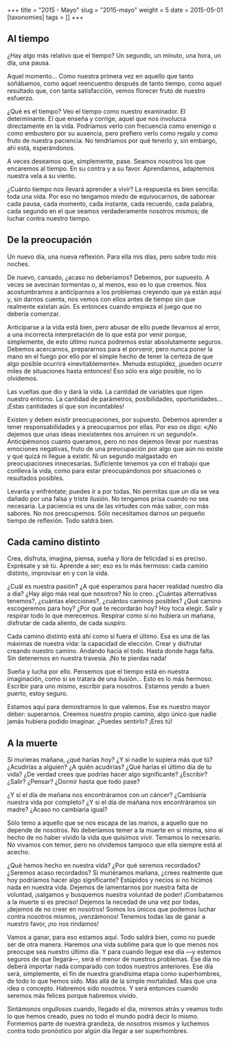+++
title = "2015 - Mayo"
slug = "2015-mayo"
weight = 5
date = 2015-05-01
[taxonomies]
tags = []
+++

## Al tiempo

¿Hay algo más relativo que el tiempo? Un segundo, un minuto, una hora, un día, una pausa.

Aquel momento… Como nuestra primera vez en aquello que tanto soñábamos, como aquel reencuentro después de tanto tiempo, como aquel resultado que, con tanta satisfacción, vemos florecer fruto de nuestro esfuerzo.

¿Qué es el tiempo? Veo el tiempo como nuestro examinador. El determinante. El que enseña y corrige, aquel que nos involucra directamente en la vida. Podríamos verlo con frecuencia como enemigo o como embustero por su ausencia, pero prefiero verlo como regalo y como fruto de nuestra paciencia. No tendríamos por qué tenerlo y, sin embargo, ahí está, esperándonos.

A veces deseamos que, simplemente, pase. Seamos nosotros los que encaremos al tiempo. En su contra y a su favor. Aprendamos, adaptemos nuestra vela a su viento.

¿Cuánto tiempo nos llevará aprender a vivir? La respuesta es bien sencilla: toda una vida. Por eso no tengamos miedo de equivocarnos, de saborear cada pausa, cada momento, cada instante, cada recuerdo, cada palabra, cada segundo en el que seamos verdaderamente nosotros mismos; de luchar contra nuestro tiempo.

## De la preocupación

Un nuevo día, una nueva reflexión. Para ella mis días, pero sobre todo mis noches.

De nuevo, cansado, ¿acaso no deberíamos? Debemos, por supuesto. A veces se avecinan tormentas o, al menos, eso es lo que creemos. Nos acostumbramos a anticiparnos a los problemas creyendo que ya están aquí y, sin darnos cuenta, nos vemos con ellos antes de tiempo sin que realmente existan aún. Es entonces cuando empieza el juego que no debería comenzar.

Anticiparse a la vida está bien, pero abusar de ello puede llevarnos al error, a una incorrecta interpretación de lo que está por venir porque, simplemente, de esto último nunca podremos estar absolutamente seguros. Debemos acercarnos, prepararnos para el porvenir, pero nunca poner la mano en el fuego por ello por el simple hecho de tener la certeza de que algo posible ocurrirá «inevitablemente». Menuda estupidez, ¡pueden ocurrir miles de situaciones hasta entonces! Eso sólo era algo posible, no lo olvidemos.

Las vueltas que dio y dará la vida. La cantidad de variables que rigen nuestro entorno. La cantidad de parámetros, posibilidades, oportunidades... ¡Estas cantidades sí que son incontables!

Existen y deben existir preocupaciones, por supuesto. Debemos aprender a tener responsabilidades y a preocuparnos por ellas. Por eso os digo: «¡No dejemos que unas ideas inexistentes nos arruinen ni un segundo!». Anticipémonos cuanto queramos, pero no nos dejemos llevar por nuestras emociones negativas, fruto de una preocupación por algo que aún no existe y que quizá ni llegue a existir. Ni un segundo malgastado en preocupaciones innecesarias. Suficiente tenemos ya con el trabajo que conlleva la vida, como para estar preocupándonos por situaciones o resultados posibles.

Levanta y enfréntate; puedes ir a por todas. No permitas que un día se vea dañado por una falsa y triste ilusión. No tengamos prisa cuando no sea necesaria. La paciencia es una de las virtudes con más sabor, con más sabores. No nos preocupemos. Sólo necesitamos darnos un pequeño tiempo de reflexión. Todo saldrá bien.

## Cada camino distinto

Crea, disfruta, imagina, piensa, sueña y llora de felicidad si es preciso. Exprésate y sé tú. Aprende a ser; eso es lo más hermoso: cada camino distinto, improvisar en y con la vida.

¿Cuál es nuestra pasión? ¿A qué esperamos para hacer realidad nuestro día a día? ¿Hay algo más real que nosotros? No lo creo. ¿Cuántas alternativas tenemos?, ¿cuántas elecciones?, ¿cuántos caminos posibles? ¿Qué camino escogeremos para hoy? ¿Por qué te recordarán hoy? Hoy toca elegir. Salir y respirar todo lo que merecemos. Respirar como si no hubiera un mañana, disfrutar de cada aliento, de cada suspiro.

Cada camino distinto está ahí como si fuera el último. Esa es una de las máximas de nuestra vida: la capacidad de elección. Crear y disfrutar creando nuestro camino. Andando hacia el todo. Hasta donde haga falta. Sin detenernos en nuestra travesía. ¡No te pierdas nada!

Sueña y lucha por ello. Pensemos que el tiempo está en nuestra imaginación, como si se tratara de una ilusión… Esto es lo más hermoso. Escribir para uno mismo, escribir para nosotros. Estamos yendo a buen puerto, estoy seguro.

Estamos aquí para demostrarnos lo que valemos. Ese es nuestro mayor deber: superarnos. Creemos nuestro propio camino, algo único que nadie jamás hubiera podido imaginar. ¿Puedes sentirlo? ¡Eres tú!

## A la muerte

Si murieras mañana, ¿qué harías hoy? ¿Y si nadie lo supiera más que tú? ¿Acudirías a alguien? ¿A quién acudirías? ¿Qué harías el último día de tu vida? ¿De verdad crees que podrías hacer algo significante? ¿Escribir? ¿Salir? ¿Pensar? ¿Dormir hasta que todo pase?

¿Y si el día de mañana nos encontráramos con un cáncer? ¿Cambiaría nuestra vida por completo? ¿Y si el día de mañana nos encontráramos sin madre? ¿Acaso no cambiaría igual?

Sólo temo a aquello que se nos escapa de las manos, a aquello que no depende de nosotros. No deberíamos temer a la muerte en sí misma, sino al hecho de no haber vivido la vida que quisimos vivir. Temamos lo necesario. No vivamos con temor, pero no olvidemos tampoco que ella siempre está al acecho.

¿Qué hemos hecho en nuestra vida? ¿Por qué seremos recordados? ¿Seremos acaso recordados? Si muriéramos mañana, ¿crees realmente que hoy podríamos hacer algo significante? Estúpidos y necios si no hicimos nada en nuestra vida. Dejemos de lamentarnos por nuestra falta de voluntad, ¡salgamos y busquemos nuestra voluntad de poder! ¡Combatamos a la muerte si es preciso! Dejemos la necedad de una vez por todas, ¡dejemos de no creer en nosotros! Somos los únicos que podemos luchar contra nosotros mismos, ¡venzámonos! Tenemos todas las de ganar a nuestro favor, ¡no nos rindamos!

Vamos a ganar, para eso estamos aquí. Todo saldrá bien, como no puede ser de otra manera. Haremos una vida sublime para que lo que menos nos preocupe sea nuestro último día. Y para cuando llegue ese día —y estemos seguros de que llegará—, será el menor de nuestros problemas. Ese día no deberá importar nada comparado con todos nuestros anteriores. Ese día será, simplemente, el fin de nuestra grandísima etapa como superhombres, de todo lo que hemos sido. Más allá de la simple mortalidad. Más que una idea o concepto. Habremos sido nosotros. Y será entonces cuando seremos más felices porque habremos vivido.

Sintámonos orgullosos cuando, llegado el día, miremos atrás y veamos todo lo que hemos creado, pues no todo el mundo podrá decir lo mismo. Formemos parte de nuestra grandeza, de nosotros mismos y luchemos contra todo pronóstico por algún día llegar a ser superhombres.

